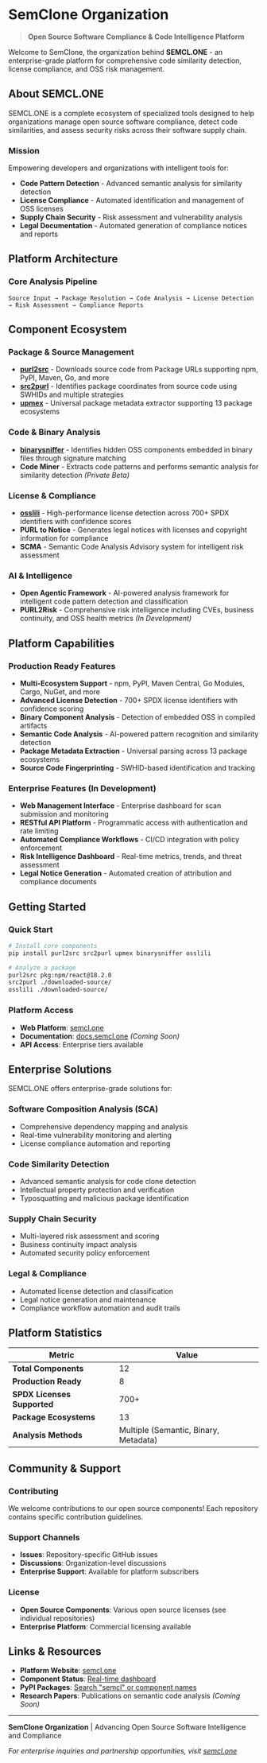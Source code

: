 # SemClone Organization

> **Open Source Software Compliance & Code Intelligence Platform**

Welcome to SemClone, the organization behind **SEMCL.ONE** - an enterprise-grade platform for comprehensive code similarity detection, license compliance, and OSS risk management.

## About SEMCL.ONE

SEMCL.ONE is a complete ecosystem of specialized tools designed to help organizations manage open source software compliance, detect code similarities, and assess security risks across their software supply chain.

### Mission
Empowering developers and organizations with intelligent tools for:
- **Code Pattern Detection** - Advanced semantic analysis for similarity detection
- **License Compliance** - Automated identification and management of OSS licenses
- **Supply Chain Security** - Risk assessment and vulnerability analysis
- **Legal Documentation** - Automated generation of compliance notices and reports

## Platform Architecture

### Core Analysis Pipeline
```
Source Input → Package Resolution → Code Analysis → License Detection → Risk Assessment → Compliance Reports
```

## Component Ecosystem

### Package & Source Management
- **[purl2src](https://github.com/SemClone/purl2src)** - Downloads source code from Package URLs supporting npm, PyPI, Maven, Go, and more
- **[src2purl](https://github.com/SemClone/src2purl)** - Identifies package coordinates from source code using SWHIDs and multiple strategies
- **[upmex](https://github.com/SemClone/upmex)** - Universal package metadata extractor supporting 13 package ecosystems

### Code & Binary Analysis
- **[binarysniffer](https://github.com/SemClone/binarysniffer)** - Identifies hidden OSS components embedded in binary files through signature matching
- **Code Miner** - Extracts code patterns and performs semantic analysis for similarity detection *(Private Beta)*

### License & Compliance
- **[osslili](https://github.com/SemClone/osslili)** - High-performance license detection across 700+ SPDX identifiers with confidence scores
- **PURL to Notice** - Generates legal notices with licenses and copyright information for compliance
- **SCMA** - Semantic Code Analysis Advisory system for intelligent risk assessment

### AI & Intelligence
- **Open Agentic Framework** - AI-powered analysis framework for intelligent code pattern detection and classification
- **PURL2Risk** - Comprehensive risk intelligence including CVEs, business continuity, and OSS health metrics *(In Development)*

## Platform Capabilities

### Production Ready Features
- **Multi-Ecosystem Support** - npm, PyPI, Maven Central, Go Modules, Cargo, NuGet, and more
- **Advanced License Detection** - 700+ SPDX license identifiers with confidence scoring
- **Binary Component Analysis** - Detection of embedded OSS in compiled artifacts
- **Semantic Code Analysis** - AI-powered pattern recognition and similarity detection
- **Package Metadata Extraction** - Universal parsing across 13 package ecosystems
- **Source Code Fingerprinting** - SWHID-based identification and tracking

### Enterprise Features (In Development)
- **Web Management Interface** - Enterprise dashboard for scan submission and monitoring
- **RESTful API Platform** - Programmatic access with authentication and rate limiting
- **Automated Compliance Workflows** - CI/CD integration with policy enforcement
- **Risk Intelligence Dashboard** - Real-time metrics, trends, and threat assessment
- **Legal Notice Generation** - Automated creation of attribution and compliance documents

## Getting Started

### Quick Start
```bash
# Install core components
pip install purl2src src2purl upmex binarysniffer osslili

# Analyze a package
purl2src pkg:npm/react@18.2.0
src2purl ./downloaded-source/
osslili ./downloaded-source/
```

### Platform Access
- **Web Platform**: [semcl.one](https://semcl.one)
- **Documentation**: [docs.semcl.one](https://docs.semcl.one) *(Coming Soon)*
- **API Access**: Enterprise tiers available

## Enterprise Solutions

SEMCL.ONE offers enterprise-grade solutions for:

### Software Composition Analysis (SCA)
- Comprehensive dependency mapping and analysis
- Real-time vulnerability monitoring and alerting
- License compliance automation and reporting

### Code Similarity Detection
- Advanced semantic analysis for code clone detection
- Intellectual property protection and verification
- Typosquatting and malicious package identification

### Supply Chain Security
- Multi-layered risk assessment and scoring
- Business continuity impact analysis
- Automated security policy enforcement

### Legal & Compliance
- Automated license detection and classification
- Legal notice generation and maintenance
- Compliance workflow automation and audit trails

## Platform Statistics

| Metric | Value |
|--------|-------|
| **Total Components** | 12 |
| **Production Ready** | 8 |
| **SPDX Licenses Supported** | 700+ |
| **Package Ecosystems** | 13 |
| **Analysis Methods** | Multiple (Semantic, Binary, Metadata) |

## Community & Support

### Contributing
We welcome contributions to our open source components! Each repository contains specific contribution guidelines.

### Support Channels
- **Issues**: Repository-specific GitHub issues
- **Discussions**: Organization-level discussions
- **Enterprise Support**: Available for platform subscribers

### License
- **Open Source Components**: Various open source licenses (see individual repositories)
- **Enterprise Platform**: Commercial licensing available

## Links & Resources

- **Platform Website**: [semcl.one](https://semcl.one)
- **Component Status**: [Real-time dashboard](https://semcl.one)
- **PyPI Packages**: [Search "semcl" or component names](https://pypi.org)
- **Research Papers**: Publications on semantic code analysis *(Coming Soon)*

---

**SemClone Organization** | Advancing Open Source Software Intelligence and Compliance

*For enterprise inquiries and partnership opportunities, visit [semcl.one](https://semcl.one)*
